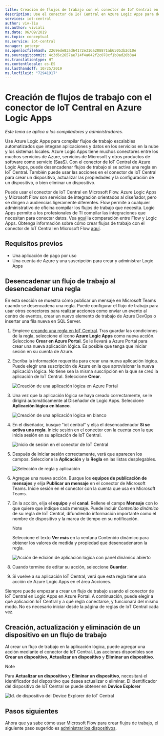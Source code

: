 ```yaml
---
title: Creación de flujos de trabajo con el conector de IoT Central en Azure Logic Apps | Microsoft Docs
description: Use el conector de IoT Central en Azure Logic Apps para desencadenar flujos de trabajo y crear, actualizar y eliminar dispositivos en los flujos de trabajo.
services: iot-central
author: viv-liu
ms.author: viviali
ms.date: 06/09/2019
ms.topic: conceptual
ms.service: iot-central
manager: peterpr
ms.openlocfilehash: 2269ede83ad64172e316a208871ab65053b2d10e
ms.sourcegitcommit: 4c3d6c2657ae714f4a042f2c078cf1b0ad20b3a4
ms.translationtype: HT
ms.contentlocale: es-ES
ms.lasthandoff: 10/25/2019
ms.locfileid: "72941917"
---
```

# <a name="build-workflows-with-the-iot-central-connector-in-azure-logic-apps"></a>Creación de flujos de trabajo con el conector de IoT Central en Azure Logic Apps

*Este tema se aplica a los compiladores y administradores.*

Use Azure Logic Apps para compilar flujos de trabajo escalables automatizados que integran aplicaciones y datos en los servicios en la nube y los sistemas locales. Azure Logic Apps tiene muchos conectores entre los muchos servicios de Azure, servicios de Microsoft y otros productos de software como servicio (SaaS). Con el conector de IoT Central de Azure Logic Apps, puede desencadenar flujos de trabajo si se activa una regla en IoT Central. También puede usar las acciones en el conector de IoT Central para crear un dispositivo, actualizar las propiedades y la configuración de un dispositivo, o bien eliminar un dispositivo.

Puede usar el conector de IoT Central en Microsoft Flow. Azure Logic Apps y Microsoft Flow son servicios de integración orientados al diseñador, pero se dirigen a audiencias ligeramente diferentes. Flow permite a cualquier administrativo de oficina compilar los flujos de trabajo que necesita. Logic Apps permite a los profesionales de TI compilar las integraciones que necesitan para conectar datos. Vea [aquí](https://docs.microsoft.com/azure/azure-functions/functions-compare-logic-apps-ms-flow-webjobs) la comparación entre Flow y Logic Apps. Obtenga información sobre cómo crear flujos de trabajo con el conector de IoT Central en Microsoft Flow [aquí](howto-add-microsoft-flow.md).

## <a name="prerequisites"></a>Requisitos previos

- Una aplicación de pago por uso
- Una cuenta de Azure y una suscripción para crear y administrar Logic Apps

## <a name="trigger-a-workflow-when-a-rule-is-triggered"></a>Desencadenar un flujo de trabajo al desencadenar una regla

En esta sección se muestra cómo publicar un mensaje en Microsoft Teams cuando se desencadena una regla. Puede configurar el flujo de trabajo para usar otros conectores para realizar acciones como enviar un evento al centro de eventos, crear un nuevo elemento de trabajo de Azure DevOps o insertar una fila nueva en SQL Server.

1. Empiece [creando una regla en IoT Central](howto-create-telemetry-rules.md). Tras guardar las condiciones de la regla, seleccione el icono **Azure Logic Apps** como nueva acción. Seleccione **Crear en Azure Portal**. Se le llevará a Azure Portal para crear una nueva aplicación lógica. Es posible que tenga que iniciar sesión en su cuenta de Azure.

1. Escriba la información requerida para crear una nueva aplicación lógica. Puede elegir una suscripción de Azure en la que aprovisionar la nueva aplicación lógica. No tiene sea la misma suscripción en la que se creó la aplicación de IoT Central. Seleccione **Crear**.

    ![Creación de una aplicación lógica en Azure Portal](./media/howto-build-azure-logic-apps/createinazureportal.png)

1. Una vez que la aplicación lógica se haya creado correctamente, se le dirigirá automáticamente al Diseñador de Logic Apps. Seleccione **Aplicación lógica en blanco**. 

    ![Creación de una aplicación lógica en blanco](./media/howto-build-azure-logic-apps/blanklogicapp.png)

1. En el diseñador, busque "iot central" y elija el desencadenador **Si se activa una regla**. Inicie sesión en el conector con la cuenta con la que inicia sesión en su aplicación de IoT Central.

    ![Inicio de sesión en el conector de IoT Central](./media/howto-build-azure-logic-apps/addtrigger.png)

1. Después de iniciar sesión correctamente, verá que aparecen los campos. Seleccione la **Aplicación** y la **Regla** en las listas desplegables.

    ![Selección de regla y aplicación](./media/howto-build-azure-logic-apps/pickappandrule.png)

1. Agregue una nueva acción. Busque los **equipos de publicación de mensajes** y elija **Publicar un mensaje** en el conector de Microsoft Teams. Inicie sesión en el conector con la cuenta que usa en Microsoft Teams.

1. En la acción, elija el **equipo** y el **canal**. Rellene el campo **Mensaje** con lo que quiere que indique cada mensaje. Puede incluir *Contenido dinámico* de su regla de IoT Central, difundiendo información importante como el nombre de dispositivo y la marca de tiempo en su notificación.
    > [!NOTE]
    > Seleccione el texto **Ver más** en la ventana Contenido dinámico para obtener los valores de medida y propiedad que desencadenaron la regla.

    ![Acción de edición de aplicación lógica con panel dinámico abierto](./media/howto-build-azure-logic-apps/buildworkflow.png)

1. Cuando termine de editar su acción, seleccione **Guardar**.

1. Si vuelve a su aplicación IoT Central, verá que esta regla tiene una acción de Azure Logic Apps en el área Acciones.

Siempre puede empezar a crear un flujo de trabajo usando el conector de IoT Central en Logic Apps en Azure Portal. A continuación, puede elegir a qué aplicación IoT Central y a qué regla conectarse, y funcionará del mismo modo. No es necesario iniciar desde la página de reglas de IoT Central cada vez.

## <a name="create-update-and-delete-a-device-in-a-workflow"></a>Creación, actualización y eliminación de un dispositivo en un flujo de trabajo

Al crear un flujo de trabajo en la aplicación lógica, puede agregar una acción mediante el conector de IoT Central. Las acciones disponibles son **Crear un dispositivo**, **Actualizar un dispositivo** y **Eliminar un dispositivo**.

> [!NOTE]
> Para **Actualizar un dispositivo** y **Eliminar un dispositivo**, necesitará el identificador del dispositivo que desea actualizar o eliminar. El identificador del dispositivo de IoT Central se puede obtener en **Device Explorer**

![Id. de dispositivo del Device Explorer de IoT Central](./media/howto-build-azure-logic-apps/iotcdeviceid.png)

## <a name="next-steps"></a>Pasos siguientes

Ahora que ya sabe cómo usar Microsoft Flow para crear flujos de trabajo, el siguiente paso sugerido es [administrar los dispositivos](howto-manage-devices.md).
